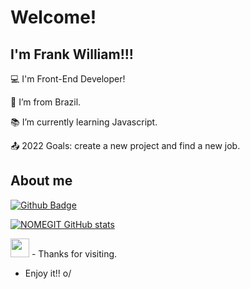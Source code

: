 # Welcome!

 

## I'm Frank William!!!

 

:computer: I'm Front-End Developer!

:house_with_garden: I’m from Brazil.

:books: I’m currently learning Javascript.

:outbox_tray: 2022 Goals: create a new project and find a new job.

 

## About me

[![Github Badge](https://img.shields.io/badge/-Github-000?style=flat-square&logo=Github&logoColor=white&link=)]()

[![NOMEGIT GitHub stats](https://github-readme-stats.vercel.app/api?username=NOMEGIT)](https://github.com/NOMEGIT/github-readme-stats)

<img src=https://github.com/TheDudeThatCode/TheDudeThatCode/blob/master/Assets/Earth.gif width="30">
- Thanks for visiting.

- Enjoy it!! o/
